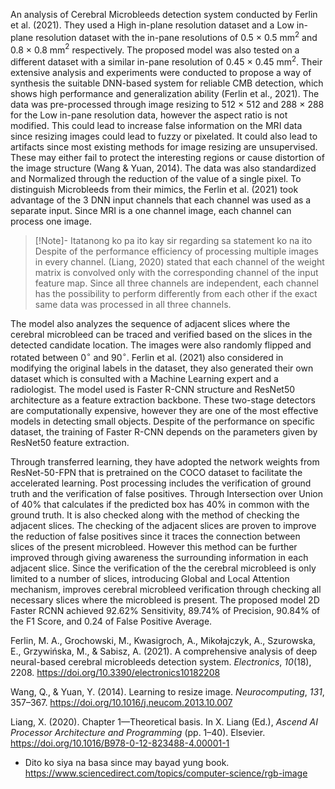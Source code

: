 An analysis of Cerebral Microbleeds detection system conducted by Ferlin et al. (2021). They used a High in-plane resolution dataset and a Low in-plane resolution dataset with the in-pane resolutions of 0.5 × 0.5 mm${}^2$ and 0.8 × 0.8 mm${}^2$ respectively. The proposed model was also tested on a different dataset with a similar in-pane resolution of 0.45 × 0.45 mm${}^2$. Their extensive analysis and experiments were conducted to propose a way of synthesis the suitable DNN-based system for reliable CMB detection, which shows high performance and generalization ability (Ferlin et al., 2021).  The data was pre-processed through image resizing to 512 × 512 and 288 × 288 for the Low in-pane resolution data, however the aspect ratio is not modified. This could lead to increase false information on the MRI data since resizing images could lead to fuzzy or pixelated. It could also lead to artifacts since most existing methods for image resizing are unsupervised. These may either fail to protect the interesting regions or cause distortion of the image structure (Wang & Yuan, 2014). The data was also standardized and Normalized through the reduction of the value of a single pixel. To distinguish Microbleeds from their mimics, the Ferlin et al. (2021) took advantage of the 3 DNN input channels that each channel was used as a separate input. Since MRI is a one channel image, each channel can process one image. 

>[!Note]- Itatanong ko pa ito kay sir regarding sa statement ko na ito
>Despite of the performance efficiency of processing multiple images in every channel. (Liang, 2020) stated that each channel of the weight matrix is convolved only with the corresponding channel of the input feature map. Since all three channels are independent, each channel has the possibility to perform differently from each other if the exact same data was processed in all three channels.

The model also analyzes the sequence of adjacent slices where the cerebral microbleed can be traced and verified based on the slices in the detected candidate location. The images were also randomly flipped and rotated between 0$^{\circ}$ and 90$^{\circ}$. Ferlin et al. (2021) also considered in modifying the original labels in the dataset, they also generated their own dataset which is consulted with a Machine Learning expert and a radiologist. The model used is Faster R-CNN structure and ResNet50 architecture as a feature extraction backbone. These two-stage detectors are computationally expensive, however they are one of the most effective models in detecting small objects. Despite of the performance on specific dataset, the training of Faster R-CNN depends on the parameters given by ResNet50 feature extraction. 

Through transferred learning, they have adopted the network weights from ResNet-50-FPN that is pretrained on the COCO dataset to facilitate the accelerated learning. Post processing includes the verification of ground truth and the verification of false positives. Through Intersection over Union of 40% that calculates if the predicted box has 40% in common with the ground truth. It is also checked along with the method of checking the adjacent slices. The checking of the adjacent slices are proven to improve the reduction of false positives since it traces the connection between slices of the present microbleed. However this method can be further improved through giving awareness the surrounding information in each adjacent slice. Since the verification of the the cerebral microbleed is only limited to a number of slices, introducing Global and Local Attention mechanism, improves cerebral microbleed verification through checking all necessary slices where the microbleed is present.  The proposed model 2D Faster RCNN achieved 92.62% Sensitivity, 89.74% of Precision, 90.84% of the F1 Score, and 0.24 of False Positive Average. 



Ferlin, M. A., Grochowski, M., Kwasigroch, A., Mikołajczyk, A., Szurowska, E., Grzywińska, M., & Sabisz, A. (2021). A comprehensive analysis of deep neural-based cerebral microbleeds detection system. _Electronics_, _10_(18), 2208. https://doi.org/10.3390/electronics10182208

Wang, Q., & Yuan, Y. (2014). Learning to resize image. _Neurocomputing_, _131_, 357–367. https://doi.org/10.1016/j.neucom.2013.10.007

Liang, X. (2020). Chapter 1—Theoretical basis. In X. Liang (Ed.), _Ascend AI Processor Architecture and Programming_ (pp. 1–40). Elsevier. https://doi.org/10.1016/B978-0-12-823488-4.00001-1

- Dito ko siya na basa since may bayad yung book. https://www.sciencedirect.com/topics/computer-science/rgb-image
